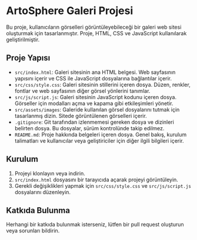 # ArtoSphere Galeri Projesi

Bu proje, kullanıcıların görselleri görüntüleyebileceği bir galeri web sitesi oluşturmak için tasarlanmıştır. Proje, HTML, CSS ve JavaScript kullanılarak geliştirilmiştir.

## Proje Yapısı

- `src/index.html`: Galeri sitesinin ana HTML belgesi. Web sayfasının yapısını içerir ve CSS ile JavaScript dosyalarına bağlantılar içerir.
- `src/css/style.css`: Galeri sitesinin stillerini içeren dosya. Düzen, renkler, fontlar ve web sayfasının diğer görsel yönlerini tanımlar.
- `src/js/script.js`: Galeri sitesinin JavaScript kodunu içeren dosya. Görseller için modalları açma ve kapama gibi etkileşimleri yönetir.
- `src/assets/images`: Galeride kullanılan görsel dosyalarını tutmak için tasarlanmış dizin. Sitede görüntülenen görselleri içerir.
- `.gitignore`: Git tarafından izlenmemesi gereken dosya ve dizinleri belirten dosya. Bu dosyalar, sürüm kontrolünde takip edilmez.
- `README.md`: Proje hakkında belgeleri içeren dosya. Genel bakış, kurulum talimatları ve kullanıcılar veya geliştiriciler için diğer ilgili bilgileri içerir.

## Kurulum

1. Projeyi klonlayın veya indirin.
2. `src/index.html` dosyasını bir tarayıcıda açarak projeyi görüntüleyin.
3. Gerekli değişiklikleri yapmak için `src/css/style.css` ve `src/js/script.js` dosyalarını düzenleyin.

## Katkıda Bulunma

Herhangi bir katkıda bulunmak isterseniz, lütfen bir pull request oluşturun veya sorunları bildirin.